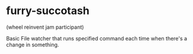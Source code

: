 # furry-succotash
(wheel reinvent jam participant)

Basic File watcher that runs specified command each time when there's a change in something.
